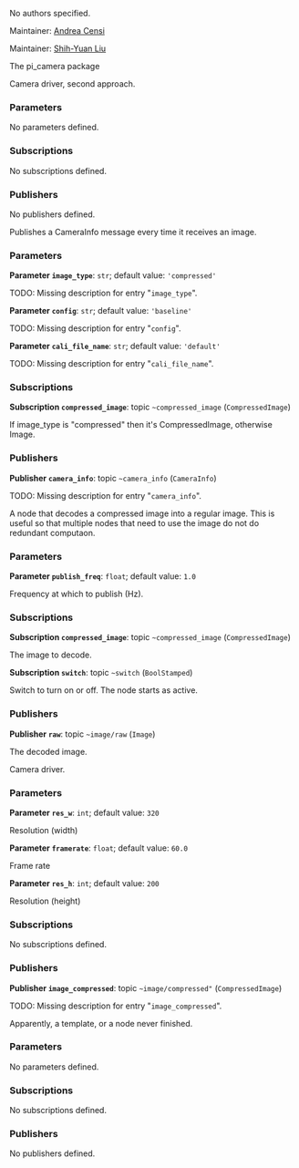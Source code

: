 <div id='pi_camera-autogenerated' markdown='1'>


<!-- do not edit this file, autogenerated -->

No authors specified.

Maintainer: [Andrea Censi](mailto:censi@mit.edu)

Maintainer: [Shih-Yuan Liu](mailto:syliu@mit.edu)

The pi_camera package



</div>

<!-- file start -->

<div id='pi_camera-camera_node_sequence-autogenerated' markdown='1'>


<!-- do not edit this file, autogenerated -->

Camera driver, second approach.

### Parameters 

No parameters defined.

### Subscriptions 

No subscriptions defined.

### Publishers 

No publishers defined.



</div><!-- file start -->

<div id='pi_camera-cam_info_reader_node-autogenerated' markdown='1'>


<!-- do not edit this file, autogenerated -->

Publishes a CameraInfo message every time it receives an image.


### Parameters 

**Parameter `image_type`**: `str`; default value: `'compressed'`

TODO: Missing description for entry "`image_type`".

**Parameter `config`**: `str`; default value: `'baseline'`

TODO: Missing description for entry "`config`".

**Parameter `cali_file_name`**: `str`; default value: `'default'`

TODO: Missing description for entry "`cali_file_name`".

### Subscriptions 

**Subscription `compressed_image`**: topic `~compressed_image` (`CompressedImage`)

If image_type is "compressed" then it's CompressedImage, otherwise Image.

### Publishers 

**Publisher `camera_info`**: topic `~camera_info` (`CameraInfo`)

TODO: Missing description for entry "`camera_info`".



</div><!-- file start -->

<div id='pi_camera-decoder_node-autogenerated' markdown='1'>


<!-- do not edit this file, autogenerated -->

A node that decodes a compressed image into a regular image. This is useful so that multiple nodes that need to use the image do not do redundant computaon.

### Parameters 

**Parameter `publish_freq`**: `float`; default value: `1.0`

Frequency at which to publish (Hz).

### Subscriptions 

**Subscription `compressed_image`**: topic `~compressed_image` (`CompressedImage`)

The image to decode.

**Subscription `switch`**: topic `~switch` (`BoolStamped`)

Switch to turn on or off. The node starts as active.

### Publishers 

**Publisher `raw`**: topic `~image/raw` (`Image`)

The decoded image.



</div><!-- file start -->

<div id='pi_camera-camera_node_continuous-autogenerated' markdown='1'>


<!-- do not edit this file, autogenerated -->

Camera driver.

### Parameters 

**Parameter `res_w`**: `int`; default value: `320`

Resolution (width)

**Parameter `framerate`**: `float`; default value: `60.0`

Frame rate

**Parameter `res_h`**: `int`; default value: `200`

Resolution (height)

### Subscriptions 

No subscriptions defined.

### Publishers 

**Publisher `image_compressed`**: topic `~image/compressed"` (`CompressedImage`)

TODO: Missing description for entry "`image_compressed`".



</div><!-- file start -->

<div id='pi_camera-img_process_node-autogenerated' markdown='1'>


<!-- do not edit this file, autogenerated -->

Apparently, a template, or a node never finished.


### Parameters 

No parameters defined.

### Subscriptions 

No subscriptions defined.

### Publishers 

No publishers defined.



</div>
